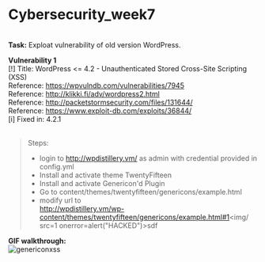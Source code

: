 # Cybersecurity_week7
<br />
<b>Task:</b> Exploat vulnerability of old version WordPress.<br />

<b>Vulnerability 1</b><br />
[!] Title: WordPress <= 4.2 - Unauthenticated Stored Cross-Site Scripting (XSS)<br />
    Reference: https://wpvulndb.com/vulnerabilities/7945<br />
    Reference: http://klikki.fi/adv/wordpress2.html<br />
    Reference: http://packetstormsecurity.com/files/131644/<br />
    Reference: https://www.exploit-db.com/exploits/36844/<br />
[i] Fixed in: 4.2.1<br />
<br />
  >Steps:<br />
  >  - login to http://wpdistillery.vm/ as admin with credential provided in config.yml<br />
  >  - Install and activate theme TwentyFifteen<br />
  >  - Install and activate Genericon'd Plugin<br />
  >  - Go to content/themes/twentyfifteen/genericons/example.html<br />
  >  - modify url to <br />
  >    http://wpdistillery.vm/wp-content/themes/twentyfifteen/genericons/example.html#1<img/ src=1 onerror=alert("HACKED")>sdf<br />

<b>GIF walkthrough:</b><br />
![genericonxss](https://user-images.githubusercontent.com/31838335/38178052-70db0200-35d8-11e8-9df4-840ce02b2451.gif)
